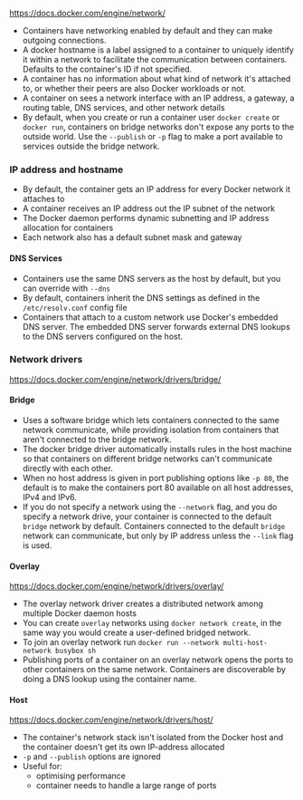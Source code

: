 https://docs.docker.com/engine/network/

- Containers have networking enabled by default and they can make outgoing connections.
- A docker hostname is a label assigned to a container to uniquely identify it within a network to facilitate the communication between containers. Defaults to the container's ID if not specified.
- A container has no information about what kind of network it's attached to, or whether their peers are also Docker workloads or not.
- A container on sees a network interface with an IP address, a gateway, a routing table, DNS services, and other network details
- By default, when you create or run a container user `docker create` or `docker run`, containers on bridge networks don't expose any ports to the outside world. Use the `--publish` or `-p` flag to make a port available to services outside the bridge network.

### IP address and hostname
- By default, the container gets an IP address for every Docker network it attaches to
- A container receives an IP address out the IP subnet of the network
- The Docker daemon performs dynamic subnetting and IP address allocation for containers
- Each network also has a default subnet mask and gateway

#### DNS Services
- Containers use the same DNS servers as the host by default, but you can override with `--dns`
- By default, containers inherit the DNS settings as defined in the `/etc/resolv.conf` config file
- Containers that attach to a custom network use Docker's embedded DNS server. The embedded DNS server forwards external DNS lookups to the DNS servers configured on the host.

### Network drivers

https://docs.docker.com/engine/network/drivers/bridge/
#### Bridge
- Uses a software bridge which lets containers connected to the same network communicate, while providing isolation from containers that aren't connected to the bridge network.
- The docker bridge driver automatically installs rules in the host machine so that containers on different bridge networks can't communicate directly with each other.
- When no host address is given in port publishing options like `-p 80`, the default is to make the containers port 80 available on all host addresses, IPv4 and IPv6.
- If you do not specify a network using the `--network` flag, and you do specify a network drive, your container is connected to the default `bridge` network by default. Containers connected to the default `bridge` network can communicate, but only by IP address unless the `--link` flag is used.

#### Overlay
https://docs.docker.com/engine/network/drivers/overlay/
- The overlay network driver creates a distributed network among multiple Docker daemon hosts
- You can create `overlay` networks using `docker network create`, in the same way you would create a user-defined bridged network.
- To join an overlay network run `docker run --network multi-host-network busybox sh`
- Publishing ports of a container on an overlay network opens the ports to other containers on the same network. Containers are discoverable by doing a DNS lookup using the container name.

#### Host
https://docs.docker.com/engine/network/drivers/host/
- The container's network stack isn't isolated from the Docker host and the container doesn't get its own IP-address allocated
- `-p` and `--publish` options are ignored
- Useful for:
	- optimising performance
	- container needs to handle a large range of ports